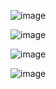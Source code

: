 ![image](https://github.com/user-attachments/assets/a01069dd-de92-4968-9513-b051d7196dc9)

![image](https://github.com/user-attachments/assets/2b1d168d-2a24-4192-9716-66643e772e0e)

![image](https://github.com/user-attachments/assets/6fe01ce6-c81c-476c-a069-6e6f0217a8f8)

![image](https://github.com/user-attachments/assets/f7a75ded-7386-4542-ba2b-d9372c9e5ea0)
